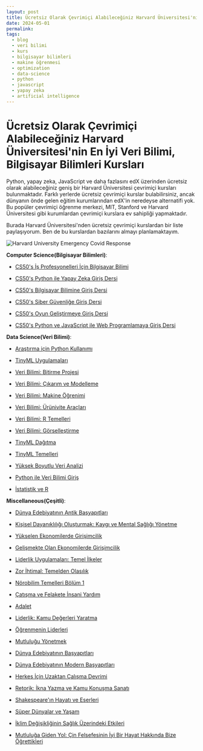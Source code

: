 ```yaml
---
layout: post
title: Ücretsiz Olarak Çevrimiçi Alabileceğiniz Harvard Üniversitesi'nin En İyi Veri Bilimi, Bilgisayar Bilimleri Kursları
date: 2024-05-01
permalink: 
tags:
  - blog
  - veri bilimi
  - kurs
  - bilgisayar bilimleri
  - makine öğrenmesi
  - optimization
  - data-science
  - python
  - javascript
  - yapay zeka
  - artificial intelligence
---
```


# Ücretsiz Olarak Çevrimiçi Alabileceğiniz Harvard Üniversitesi'nin En İyi Veri Bilimi, Bilgisayar Bilimleri Kursları

Python, yapay zeka, JavaScript ve daha fazlasını edX üzerinden ücretsiz olarak alabileceğiniz geniş bir Harvard Üniversitesi çevrimiçi kursları bulunmaktadır. Farklı yerlerde ücretsiz çevrimiçi kurslar bulabilirsiniz, ancak dünyanın önde gelen eğitim kurumlarından edX'in neredeyse alternatifi yok. Bu popüler çevrimiçi öğrenme merkezi, MIT, Stanford ve Harvard Üniversitesi gibi kurumlardan çevrimiçi kurslara ev sahipliği yapmaktadır. 

Burada  Harvard Üniversitesi'nden ücretsiz çevrimiçi kurslardan bir liste paylaşıyorum. Ben de bu kurslardan bazılarını almayı planlamaktayım.

![Harvard University Emergency Covid Response](https://press.edx.org/hubfs/EDX%20HERO%20Harvard%20University%20Emergency%20Covid%20Response.png)

**Computer Science(Bilgisayar Bilimleri)**:

- [CS50's İş Profesyonelleri İçin Bilgisayar Bilimi](https://zdcs.link/NKgnX?pageview_type=Standard&template=article&module=content_body&element=offer&item=text-link&element_label=CS50%27nin%20İş%20Profesyonelleri%20İçin%20Bilgisayar%20Bilimi&object_type=article&object_uuid=01ANpZQ1Xgc0kaSXlM3cRpy&short_url=NKgnX&u=https%3A%2F%2Fmashable.com%2Farticle%2Ffree-harvard-courses-january "(yeni pencerede açılır)")

- [CS50's Python ile Yapay Zeka Giriş Dersi](https://zdcs.link/0b7EE?pageview_type=Standard&template=article&module=content_body&element=offer&item=text-link&element_label=CS50%27nin%20Python%20ile%20Yapay%20Zeka%20Giriş%20Dersi&object_type=article&object_uuid=01ANpZQ1Xgc0kaSXlM3cRpy&short_url=0b7EE&u=https%3A%2F%2Fmashable.com%2Farticle%2Ffree-harvard-courses-january "(yeni pencerede açılır)")

- [CS50's Bilgisayar Bilimine Giriş Dersi](https://zdcs.link/RG7q4?pageview_type=Standard&template=article&module=content_body&element=offer&item=text-link&element_label=CS50%27nin%20Bilgisayar%20Bilimine%20Giriş%20Dersi&object_type=article&object_uuid=01ANpZQ1Xgc0kaSXlM3cRpy&short_url=RG7q4&u=https%3A%2F%2Fmashable.com%2Farticle%2Ffree-harvard-courses-january "(yeni pencerede açılır)")

- [CS50's Siber Güvenliğe Giriş Dersi](https://zdcs.link/3yAB2?pageview_type=Standard&template=article&module=content_body&element=offer&item=text-link&element_label=CS50%27nin%20Siber%20Güvenliğe%20Giriş%20Dersi&object_type=article&object_uuid=01ANpZQ1Xgc0kaSXlM3cRpy&short_url=3yAB2&u=https%3A%2F%2Fmashable.com%2Farticle%2Ffree-harvard-courses-january "(yeni pencerede açılır)")

- [CS50's Oyun Geliştirmeye Giriş Dersi](https://zdcs.link/1yZZA?pageview_type=Standard&template=article&module=content_body&element=offer&item=text-link&element_label=CS50%27nin%20Oyun%20Geliştirmeye%20Giriş%20Dersi&object_type=article&object_uuid=01ANpZQ1Xgc0kaSXlM3cRpy&short_url=1yZZA&u=https%3A%2F%2Fmashable.com%2Farticle%2Ffree-harvard-courses-january "(yeni pencerede açılır)")

- [CS50's Python ve JavaScript ile Web Programlamaya Giriş Dersi](https://zdcs.link/AO8A7?pageview_type=Standard&template=article&module=content_body&element=offer&item=text-link&element_label=CS50%27nin%20Python%20ve%20JavaScript%20ile%20Web%20Programlamaya%20Giriş%20Dersi&object_type=article&object_uuid=01ANpZQ1Xgc0kaSXlM3cRpy&short_url=AO8A7&u=https%3A%2F%2Fmashable.com%2Farticle%2Ffree-harvard-courses-january "(yeni pencerede açılır)")

**Data Science(Veri Bilimi)**:

- [Araştırma için Python Kullanımı](hhttps://zdcs.link/ml8yK?pageview_type=Standard&template=article&module=content_body&element=offer&item=text-link&element_label=Using%20Python%20for%20Research&object_type=article&object_uuid=01ANpZQ1Xgc0kaSXlM3cRpy&short_url=ml8yK&u=https%3A%2F%2Fmashable.com%2Farticle%2Ffree-harvard-courses-january)

- [TinyML Uygulamaları](https://zdcs.link/BJgyV?pageview_type=Standard&template=article&module=content_body&element=offer&item=text-link&element_label=TinyML%20Uygulamaları&object_type=article&object_uuid=01ANpZQ1Xgc0kaSXlM3cRpy&short_url=BJgyV&u=https%3A%2F%2Fmashable.com%2Farticle%2Ffree-harvard-courses-january "(yeni pencerede açılır)")

- [Veri Bilimi: Bitirme Projesi](https://zdcs.link/5OBGO?pageview_type=Standard&template=article&module=content_body&element=offer&item=text-link&element_label=Veri%20Bilimi%3A%20Bitirme%20Projesi&object_type=article&object_uuid=01ANpZQ1Xgc0kaSXlM3cRpy&short_url=5OBGO&u=https%3A%2F%2Fmashable.com%2Farticle%2Ffree-harvard-courses-january "(yeni pencerede açılır)")

- [Veri Bilimi: Çıkarım ve Modelleme](https://zdcs.link/jd2d1?pageview_type=Standard&template=article&module=content_body&element=offer&item=text-link&element_label=Veri%20Bilimi%3A%20Çıkarım%20ve%20Modelleme&object_type=article&object_uuid=01ANpZQ1Xgc0kaSXlM3cRpy&short_url=jd2d1&u=https%3A%2F%2Fmashable.com%2Farticle%2Ffree-harvard-courses-january "(yeni pencerede açılır)")

- [Veri Bilimi: Makine Öğrenimi](https://zdcs.link/rVJym?pageview_type=Standard&template=article&module=content_body&element=offer&item=text-link&element_label=Veri%20Bilimi%3A%20Makine%20Öğrenimi&object_type=article&object_uuid=01ANpZQ1Xgc0kaSXlM3cRpy&short_url=rVJym&u=https%3A%2F%2Fmashable.com%2Farticle%2Ffree-harvard-courses-january "(yeni pencerede açılır)")

- [Veri Bilimi: Ürünivite Araçları](https://zdcs.link/LXKK0?pageview_type=Standard&template=article&module=content_body&element=offer&item=text-link&element_label=Veri%20Bilimi%3A%20Ürünivite%20Araçları&object_type=article&object_uuid=01ANpZQ1Xgc0kaSXlM3cRpy&short_url=LXKK0&u=https%3A%2F%2Fmashable.com%2Farticle%2Ffree-harvard-courses-january "(yeni pencerede açılır)")

- [Veri Bilimi: R Temelleri](https://zdcs.link/WmY2x?pageview_type=Standard&template=article&module=content_body&element=offer&item=text-link&element_label=Veri%20Bilimi%3A%20R%20Temelleri&object_type=article&object_uuid=01ANpZQ1Xgc0kaSXlM3cRpy&short_url=WmY2x&u=https%3A%2F%2Fmashable.com%2Farticle%2Ffree-harvard-courses-january "(yeni pencerede açılır)")

- [Veri Bilimi: Görselleştirme](https://zdcs.link/dZkyZ?pageview_type=Standard&template=article&module=content_body&element=offer&item=text-link&element_label=Veri%20Bilimi%3A%20Görselleştirme&object_type=article&object_uuid=01ANpZQ1Xgc0kaSXlM3cRpy&short_url=dZkyZ&u=https%3A%2F%2Fmashable.com%2Farticle%2Ffree-harvard-courses-january "(yeni pencerede açılır)")

- [TinyML Dağıtma](https://zdcs.link/LvZdo?pageview_type=Standard&template=article&module=content_body&element=offer&item=text-link&element_label=TinyML%20Dağıtma&object_type=article&object_uuid=01ANpZQ1Xgc0kaSXlM3cRpy&short_url=LvZdo&u=https%3A%2F%2Fmashable.com%2Farticle%2Ffree-harvard-courses-january "(yeni pencerede açılır)")

- [TinyML Temelleri](https://zdcs.link/dLbDx?pageview_type=Standard&template=article&module=content_body&element=offer&item=text-link&element_label=TinyML%20Temelleri&object_type=article&object_uuid=01ANpZQ1Xgc0kaSXlM3cRpy&short_url=dLbDx&u=https%3A%2F%2Fmashable.com%2Farticle%2Ffree-harvard-courses-january) 

- [Yüksek Boyutlu Veri Analizi](https://zdcs.link/0JZk5?pageview_type=Standard&template=article&module=content_body&element=offer&item=text-link&element_label=Yüksek%20Boyutlu%20Veri%20Analizi&object_type=article&object_uuid=01ANpZQ1Xgc0kaSXlM3cRpy&short_url=0JZk5&u=https%3A%2F%2Fmashable.com%2Farticle%2Ffree-harvard-courses-january)

- [Python ile Veri Bilimi Giriş](https://zdcs.link/ovJy0?pageview_type=Standard&template=article&module=content_body&element=offer&item=text-link&element_label=Python%20ile%20Veri%20Bilimi%20Giriş&object_type=article&object_uuid=01ANpZQ1Xgc0kaSXlM3cRpy&short_url=ovJy0&u=https%3A%2F%2Fmashable.com%2Farticle%2Ffree-harvard-courses-january) 

- [İstatistik ve R](https://zdcs.link/NyJq2?pageview_type=Standard&template=article&module=content_body&element=offer&item=text-link&element_label=İstatistik%20ve%20R&object_type=article&object_uuid=01ANpZQ1Xgc0kaSXlM3cRpy&short_url=NyJq2&u=https%3A%2F%2Fmashable.com%2Farticle%2Ffree-harvard-courses-january) 

**Miscellaneous(Çeşitli)**:

- [Dünya Edebiyatının Antik Başyapıtları](https://zdcs.link/xRlRD?pageview_type=Standard&template=article&module=content_body&element=offer&item=text-link&element_label=Dünya%20Edebiyatının%20Antik%20Başyapıtları&object_type=article&object_uuid=01ANpZQ1Xgc0kaSXlM3cRpy&short_url=xRlRD&u=https%3A%2F%2Fmashable.com%2Farticle%2Ffree-harvard-courses-january "(yeni pencerede açılır)")

- [Kişisel Dayanıklılığı Oluşturmak: Kaygı ve Mental Sağlığı Yönetme](https://zdcs.link/7Lgpn?pageview_type=Standard&template=article&module=content_body&element=offer&item=text-link&element_label=Kişisel%20Dayanıklılığı%20Oluşturmak%3A%20Kaygı%20ve%20Mental%20Sağlığı%20Yönetme&object_type=article&object_uuid=01ANpZQ1Xgc0kaSXlM3cRpy&short_url=7Lgpn&u=https%3A%2F%2Fmashable.com%2Farticle%2Ffree-harvard-courses-january "(yeni pencerede açılır)")

- [Yükselen Ekonomilerde Girişimcilik](https://zdcs.link/RVPp1?pageview_type=Standard&template=article&module=content_body&element=offer&item=text-link&element_label=Yükselen%20Ekonomilerde%20Girişimcilik&object_type=article&object_uuid=01ANpZQ1Xgc0kaSXlM3cRpy&short_url=RVPp1&u=https%3A%2F%2Fmashable.com%2Farticle%2Ffree-harvard-courses-january "(yeni pencerede açılır)")

- [Gelişmekte Olan Ekonomilerde Girişimcilik](https://zdcs.link/RVPp1?pageview_type=Standard&template=article&module=content_body&element=offer&item=text-link&element_label=Entrepreneurship%20in%20Emerging%20Economies&object_type=article&object_uuid=01ANpZQ1Xgc0kaSXlM3cRpy&short_url=RVPp1&u=https%3A%2F%2Fmashable.com%2Farticle%2Ffree-harvard-courses-january)

- [Liderlik Uygulamaları: Temel İlkeler](https://zdcs.link/4PdqJ?pageview_type=Standard&template=article&module=content_body&element=offer&item=text-link&element_label=Liderlik%20Uygulamaları%3A%20Temel%20İlkeler&object_type=article&object_uuid=01ANpZQ1Xgc0kaSXlM3cRpy&short_url=4PdqJ&u=https%3A%2F%2Fmashable.com%2Farticle%2Ffree-harvard-courses-january) 

- [Zor İhtimal: Temelden Olasılık](https://zdcs.link/42dxA?pageview_type=Standard&template=article&module=content_body&element=offer&item=text-link&element_label=Zor%20İhtimal%3A%20Temelden%20Olasılık&object_type=article&object_uuid=01ANpZQ1Xgc0kaSXlM3cRpy&short_url=42dxA&u=https%3A%2F%2Fmashable.com%2Farticle%2Ffree-harvard-courses-january) 

- [Nörobilim Temelleri Bölüm 1](https://zdcs.link/wrgAA?pageview_type=Standard&template=article&module=content_body&element=offer&item=text-link&element_label=Nörobilim%20Temelleri%20Bölüm%201&object_type=article&object_uuid=01ANpZQ1Xgc0kaSXlM3cRpy&short_url=wrgAA&u=https%3A%2F%2Fmashable.com%2Farticle%2Ffree-harvard-courses-january)  

- [Çatışma ve Felakete İnsani Yardım](https://zdcs.link/A4PXb?pageview_type=Standard&template=article&module=content_body&element=offer&item=text-link&element_label=Çatışma%20ve%20Felakete%20İnsani%20Yardım&object_type=article&object_uuid=01ANpZQ1Xgc0kaSXlM3cRpy&short_url=A4PXb&u=https%3A%2F%2Fmashable.com%2Farticle%2Ffree-harvard-courses-january) 

- [Adalet](https://zdcs.link/bopoG?pageview_type=Standard&template=article&module=content_body&element=offer&item=text-link&element_label=Adalet&object_type=article&object_uuid=01ANpZQ1Xgc0kaSXlM3cRpy&short_url=bopoG&u=https%3A%2F%2Fmashable.com%2Farticle%2Ffree-harvard-courses-january) 

- [Liderlik: Kamu Değerleri Yaratma](https://zdcs.link/yNyyO?pageview_type=Standard&template=article&module=content_body&element=offer&item=text-link&element_label=Liderlik%3A%20Kamu%20Değerleri%20Yaratma&object_type=article&object_uuid=01ANpZQ1Xgc0kaSXlM3cRpy&short_url=yNyyO&u=https%3A%2F%2Fmashable.com%2Farticle%2Ffree-harvard-courses-january) 

- [Öğrenmenin Liderleri](https://zdcs.link/Y6mK4?pageview_type=Standard&template=article&module=content_body&element=offer&item=text-link&element_label=Öğrenmenin%20Liderleri&object_type=article&object_uuid=01ANpZQ1Xgc0kaSXlM3cRpy&short_url=Y6mK4&u=https%3A%2F%2Fmashable.com%2Farticle%2Ffree-harvard-courses-january) 

- [Mutluluğu Yönetmek](https://zdcs.link/edjjW?pageview_type=Standard&template=article&module=content_body&element=offer&item=text-link&element_label=Mutluluğu%20Yönetmek&object_type=article&object_uuid=01ANpZQ1Xgc0kaSXlM3cRpy&short_url=edjjW&u=https%3A%2F%2Fmashable.com%2Farticle%2Ffree-harvard-courses-january) 

- [Dünya Edebiyatının Başyapıtları](https://zdcs.link/Z4PpD?pageview_type=Standard&template=article&module=content_body&element=offer&item=text-link&element_label=Dünya%20Edebiyatının%20Başyapıtları&object_type=article&object_uuid=01ANpZQ1Xgc0kaSXlM3cRpy&short_url=Z4PpD&u=https%3A%2F%2Fmashable.com%2Farticle%2Ffree-harvard-courses-january) 

- [Dünya Edebiyatının Modern Başyapıtları](https://zdcs.link/1GJKn?pageview_type=Standard&template=article&module=content_body&element=offer&item=text-link&element_label=Dünya%20Edebiyatının%20Modern%20Başyapıtları&object_type=article&object_uuid=01ANpZQ1Xgc0kaSXlM3cRpy&short_url=1GJKn&u=https%3A%2F%2Fmashable.com%2Farticle%2Ffree-harvard-courses-january) 

- [Herkes İçin Uzaktan Çalışma Devrimi](https://zdcs.link/r0ljP?pageview_type=Standard&template=article&module=content_body&element=offer&item=text-link&element_label=Herkes%20İçin%20Uzaktan%20Çalışma%20Devrimi&object_type=article&object_uuid=01ANpZQ1Xgc0kaSXlM3cRpy&short_url=r0ljP&u=https%3A%2F%2Fmashable.com%2Farticle%2Ffree-harvard-courses-january) 

- [Retorik: İkna Yazma ve Kamu Konuşma Sanatı](https://zdcs.link/1qZZx?pageview_type=Standard&template=article&module=content_body&element=offer&item=text-link&element_label=Retorik%3A%20İkna%20Yazma%20ve%20Kamu%20Konuşma%20Sanatı&object_type=article&object_uuid=01ANpZQ1Xgc0kaSXlM3cRpy&short_url=1qZZx&u=https%3A%2F%2Fmashable.com%2Farticle%2Ffree-harvard-courses-january) 

- [Shakespeare'ın Hayatı ve Eserleri](https://zdcs.link/Jy1ne?pageview_type=Standard&template=article&module=content_body&element=offer&item=text-link&element_label=Shakespeare%27s%20Hayatı%20ve%20Eserleri&object_type=article&object_uuid=01ANpZQ1Xgc0kaSXlM3cRpy&short_url=Jy1ne&u=https%3A%2F%2Fmashable.com%2Farticle%2Ffree-harvard-courses-january) 

- [Süper Dünyalar ve Yaşam](https://zdcs.link/D0PRR?pageview_type=Standard&template=article&module=content_body&element=offer&item=text-link&element_label=Süper-Dünyalar%20ve%20Yaşam&object_type=article&object_uuid=01ANpZQ1Xgc0kaSXlM3cRpy&short_url=D0PRR&u=https%3A%2F%2Fmashable.com%2Farticle%2Ffree-harvard-courses-january) 

- [İklim Değişikliğinin Sağlık Üzerindeki Etkileri](https://zdcs.link/NyPbX?pageview_type=Standard&template=article&module=content_body&element=offer&item=text-link&element_label=İklim%20Değişikliğinin%20Sağlık%20Üzerindeki%20Etkileri&object_type=article&object_uuid=01ANpZQ1Xgc0kaSXlM3cRpy&short_url=NyPbX&u=https%3A%2F%2Fmashable.com%2Farticle%2Ffree-harvard-courses-january) 

- [Mutluluğa Giden Yol: Çin Felsefesinin İyi Bir Hayat Hakkında Bize Öğrettikleri](https://zdcs.link/oPmpb?pageview_type=Standard&template=article&module=content_body&element=offer&item=text-link&element_label=Mutluluğa%20Giden%20Yol%3A%20Çin%20Felsefesinin%20İyi%20Bir%20Hayat%20Hakkında%20Bize%20Öğrettikleri&object_type=article&object_uuid=01ANpZQ1Xgc0kaSXlM3cRpy&short_url=oPmpb&u=https%3A%2F%2Fmashable.com%2Farticle%2Ffree-harvard-courses-january)